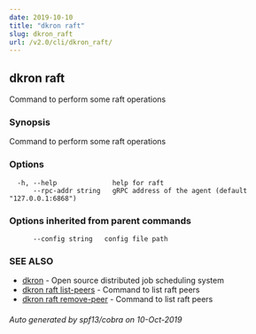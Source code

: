 ```yaml
---
date: 2019-10-10
title: "dkron raft"
slug: dkron_raft
url: /v2.0/cli/dkron_raft/
---
```

## dkron raft

Command to perform some raft operations

### Synopsis

Command to perform some raft operations

### Options

```
  -h, --help              help for raft
      --rpc-addr string   gRPC address of the agent (default "127.0.0.1:6868")
```

### Options inherited from parent commands

```
      --config string   config file path
```

### SEE ALSO

* [dkron](/docs/v2/cli/dkron/)	 - Open source distributed job scheduling system
* [dkron raft list-peers](/docs/v2/cli/dkron_raft_list-peers/)	 - Command to list raft peers
* [dkron raft remove-peer](/docs/v2/cli/dkron_raft_remove-peer/)	 - Command to list raft peers

###### Auto generated by spf13/cobra on 10-Oct-2019
